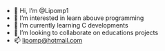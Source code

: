 - 👋 Hi, I’m @Lipomp1
- 👀 I’m interested in learn abouve programming
- 🌱 I’m currently learning C developments
- 💞️ I’m looking to collaborate on educations projects
- 📫 lipomp@hotmail.com
<!---
Lipomp1/Lipomp1 is a ✨ special ✨ repository because its `README.md` (this file) appears on your GitHub profile.
You can click the Preview link to take a look at your changes.
--->
